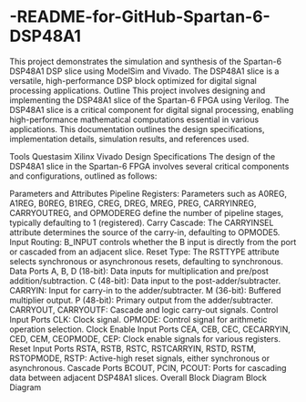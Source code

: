 # -README-for-GitHub-Spartan-6-DSP48A1
This project demonstrates the simulation and synthesis of the Spartan-6 DSP48A1 DSP slice using ModelSim and Vivado. The DSP48A1 slice is a versatile, high-performance DSP block optimized for digital signal processing applications.
Outline
This project involves designing and implementing the DSP48A1 slice of the Spartan-6 FPGA using Verilog. The DSP48A1 slice is a critical component for digital signal processing, enabling high-performance mathematical computations essential in various applications. This documentation outlines the design specifications, implementation details, simulation results, and references used.

Tools
Questasim
Xilinx Vivado
Design Specifications
The design of the DSP48A1 slice in the Spartan-6 FPGA involves several critical components and configurations, outlined as follows:

Parameters and Attributes
Pipeline Registers: Parameters such as A0REG, A1REG, B0REG, B1REG, CREG, DREG, MREG, PREG, CARRYINREG, CARRYOUTREG, and OPMODEREG define the number of pipeline stages, typically defaulting to 1 (registered).
Carry Cascade: The CARRYINSEL attribute determines the source of the carry-in, defaulting to OPMODE5.
Input Routing: B_INPUT controls whether the B input is directly from the port or cascaded from an adjacent slice.
Reset Type: The RSTTYPE attribute selects synchronous or asynchronous resets, defaulting to synchronous.
Data Ports
A, B, D (18-bit): Data inputs for multiplication and pre/post addition/subtraction.
C (48-bit): Data input to the post-adder/subtracter.
CARRYIN: Input for carry-in to the adder/subtracter.
M (36-bit): Buffered multiplier output.
P (48-bit): Primary output from the adder/subtracter.
CARRYOUT, CARRYOUTF: Cascade and logic carry-out signals.
Control Input Ports
CLK: Clock signal.
OPMODE: Control signal for arithmetic operation selection.
Clock Enable Input Ports
CEA, CEB, CEC, CECARRYIN, CED, CEM, CEOPMODE, CEP: Clock enable signals for various registers.
Reset Input Ports
RSTA, RSTB, RSTC, RSTCARRYIN, RSTD, RSTM, RSTOPMODE, RSTP: Active-high reset signals, either synchronous or asynchronous.
Cascade Ports
BCOUT, PCIN, PCOUT: Ports for cascading data between adjacent DSP48A1 slices.
Overall Block Diagram
Block Diagram

